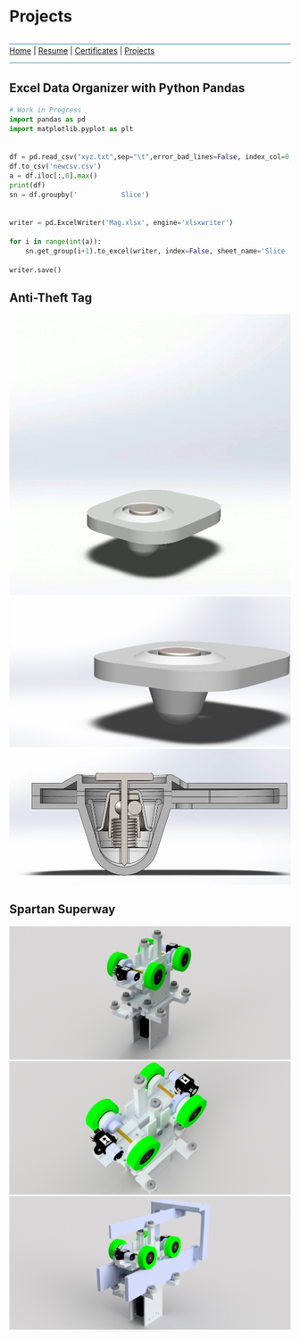 # Projects
![line](Pictures/line.jpg)
[Home](README.md) | [Resume](resumes.md) | [Certificates](certificates.md) | [Projects](projects.md)
![line](Pictures/line.jpg)

## Excel Data Organizer with Python Pandas
```python
# Work in Progress
import pandas as pd
import matplotlib.pyplot as plt


df = pd.read_csv("xyz.txt",sep="\t",error_bad_lines=False, index_col=0, encoding='cp1252',)
df.to_csv('newcsv.csv')
a = df.iloc[:,0].max()
print(df)
sn = df.groupby('           Slice')


writer = pd.ExcelWriter('Mag.xlsx', engine='xlsxwriter')

for i in range(int(a)):
    sn.get_group(i+1).to_excel(writer, index=False, sheet_name='Slice ' + str(i+1))

writer.save()
```
## Anti-Theft Tag
![Gif](Pictures\tag\tag.gif)
![big](Pictures\tag\big.JPG)
![flat](Pictures\tag\flat.jpg)

## Spartan Superway
![b1](Pictures\ss\b1.png)
![b2](Pictures\ss\b2.png)
![b3](Pictures\ss\b3.png)
